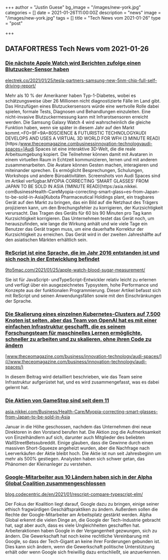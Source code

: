 +++
author = "Justin Guese"
bg_image = "/images/new-york.jpg"
categories = []
date = 2021-01-26T11:00:00Z
description = "news"
image = "/images/new-york.jpg"
tags = []
title = "Tech News vom 2021-01-26"
type = "post"

+++

        
## DATAFORTRESS Tech News vom 2021-01-26





### [Die nächste Apple Watch wird Berichten zufolge einen Blutzucker-Sensor haben](//electrek.co/2021/01/25/tesla-partners-samsung-new-5nm-chip-full-self-driving-report/)


[electrek.co/2021/01/25/tesla-partners-samsung-new-5nm-chip-full-self-driving-report/](//electrek.co/2021/01/25/tesla-partners-samsung-new-5nm-chip-full-self-driving-report/)


Mehr als 10 % der Amerikaner haben Typ-1-Diabetes, wobei es schätzungsweise über 26 Millionen nicht diagnostizierte Fälle im Land gibt. Das Hinzufügen eines Blutzuckersensors würde eine wertvolle Rolle dabei spielen, formale Tests, Diagnosen und Behandlungen einzuleiten. Eine nicht-invasive Blutzuckermessung kann mit Infrarotsensoren erreicht werden. Die Samsung Galaxy Watch 4 wird wahrscheinlich die gleiche Funktion haben, wenn sie später in diesem Jahr auf den Markt kommt.=F0=9F=9A=80SCIENCE & FUTURISTIC TECHNOLOGYAUDI DEVELOPS AND USES A VIRTUAL 3D WORLD FOR WFH (3 MINUTE READ)[https:/www.theceomagazine.combusinessinnovation-technologyaudi-spaces=]Audi Spaces ist eine interaktive 3D-Welt, die die reale Arbeitsumgebung kopiert. Die Teilnehmer können damit mit Avataren in einem virtuellen Raum in Echtzeit kommunizieren, lernen und mit anderen zusammenarbeiten. Die Avatare können Gesten machen, interagieren und miteinander sprechen. Es ermöglicht Besprechungen, Schulungen, Workshops und andere Büroaktivitäten. Screenshots von Audi Spaces sind im Artikel verfügbar.MYOPIA CORRECTING 'SMART GLASSES' FROM JAPAN TO BE SOLD IN ASIA (1MINUTE READ)[https:/asia.nikkei. comBusinessHealth-CareMyopia-correcting-smart-glass=es-from-Japan-to-be-sold-in-Asia]Kubota Pharmaceutical Holdings plant, ein tragbares Gerät auf den Markt zu bringen, das ein Bild auf die Netzhaut des Trägers projizieren kann, um den Brechungsfehler zu korrigieren, der Kurzsichtigkeit verursacht. Das Tragen des Geräts für 60 bis 90 Minuten pro Tag kann Kurzsichtigkeit korrigieren. Das Unternehmen testet das Gerät noch, um herauszufinden, wie lange die Wirkung anhält und wie viele Tage ein Benutzer das Gerät tragen muss, um eine dauerhafte Korrektur der Kurzsichtigkeit zu erreichen. Das Gerät wird in der zweiten Jahreshälfte auf den asiatischen Märkten erhältlich sein.


### [ReScript ist eine Sprache, die im Jahr 2016 entstanden ist und sich noch in der Entwicklung befindet](//9to5mac.com/2021/01/25/apple-watch-blood-sugar-measurement/)


[9to5mac.com/2021/01/25/apple-watch-blood-sugar-measurement/](//9to5mac.com/2021/01/25/apple-watch-blood-sugar-measurement/)


Sie ist für JavaScript- undTypeScript-Entwickler relativ leicht zu erlernen und verfügt über ein ausgezeichnetes Typsystem, hohe Performance und Konzepte aus der funktionalen Programmierung. Dieser Artikel befasst sich mit ReScript und seinen Anwendungsfällen sowie mit den Einschränkungen der Sprache.


### [Die Skalierung eines einzelnen Kubernetes-Clusters auf 7.500 Knoten ist selten, aber das Team von OpenAI hat es mit einer einfachen Infrastruktur geschafft, die es seinem Forschungsteam für maschinelles Lernen ermöglichte, schneller zu arbeiten und zu skalieren, ohne ihren Code zu ändern](//www.theceomagazine.com/business/innovation-technology/audi-spaces/)


[www.theceomagazine.com/business/innovation-technology/audi-spaces/](//www.theceomagazine.com/business/innovation-technology/audi-spaces/)


In diesem Beitrag wird detailliert beschrieben, wie das Team seine Infrastruktur aufgerüstet hat, und es wird zusammengefasst, was es dabei gelernt hat.


### [Die Aktien von GameStop sind seit dem 11](//asia.nikkei.com/Business/Health-Care/Myopia-correcting-smart-glasses-from-Japan-to-be-sold-in-Asia)


[asia.nikkei.com/Business/Health-Care/Myopia-correcting-smart-glasses-from-Japan-to-be-sold-in-Asia](//asia.nikkei.com/Business/Health-Care/Myopia-correcting-smart-glasses-from-Japan-to-be-sold-in-Asia)


Januar in die Höhe geschossen, nachdem das Unternehmen drei neue Direktoren in den Vorstand berufen hat. Die Aktion zog die Aufmerksamkeit von Einzelhändlern auf sich, darunter auch Mitglieder des beliebten WallStreetBetssubreddit. Einige glauben, dass die Gewinne durch einen massiven Short-Squeeze angeheizt wurden, aber die Nachfrage nach Leerverkäufen der Aktie bleibt hoch. Die Aktie ist nun seit Jahresbeginn um mehr als 500% gestiegen. Analysten haben sich schwer getan, das Phänomen der Kleinanleger zu verstehen.


### [Google-Mitarbeiter aus 10 Ländern haben sich in der Alpha Global Coalition zusammengeschlossen](//blog.codecentric.de/en/2021/01/rescript-compare-typescript-elm/)


[blog.codecentric.de/en/2021/01/rescript-compare-typescript-elm/](//blog.codecentric.de/en/2021/01/rescript-compare-typescript-elm/)


Der Fokus der Koalition liegt darauf, Google dazu zu bringen, einige seiner ethisch fragwürdigen Geschäftspraktiken zu ändern. Außerdem sollen die Rechte der Google-Mitarbeiter am Arbeitsplatz gestärkt werden. Alpha Global erkennt die vielen Dinge an, die Google der Tech-Industrie gebracht hat, sagt aber auch, dass es viele Ungleichheiten geschaffen hat. Arbeiteraktionen haben Google in der Vergangenheit gezwungen, sich zu ändern. Die Gewerkschaft hat noch keine rechtliche Vereinbarung mit Google, so dass der Tech-Gigant an keine ihrer Forderungen gebunden ist. Dies kann sich ändern, wenn die Gewerkschaft politische Unterstützung erhält oder wenn Google sich freiwillig dazu entschließt, sie anzuerkennen.